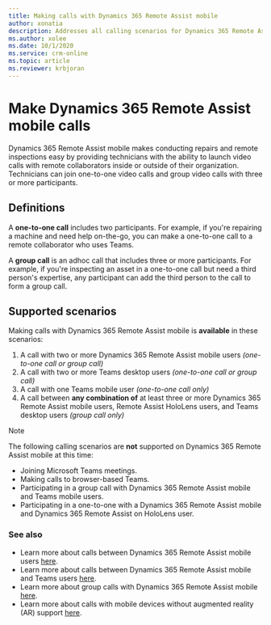 ```yaml
---
title: Making calls with Dynamics 365 Remote Assist mobile
author: xonatia
description: Addresses all calling scenarios for Dynamics 365 Remote Assist mobile
ms.author: xolee
ms.date: 10/1/2020 
ms.service: crm-online
ms.topic: article
ms.reviewer: krbjoran
---
```

# Make Dynamics 365 Remote Assist mobile calls

Dynamics 365 Remote Assist mobile makes conducting repairs and remote inspections easy by providing technicians with the ability to launch video calls with remote collaborators inside or outside of their organization. Technicians can join one-to-one video calls and group video calls with three or more participants. 

## Definitions 
A **one-to-one call** includes two participants. For example, if you're repairing a machine and need help on-the-go, you can make a one-to-one call to a remote collaborator who uses Teams.

A **group call** is an adhoc call that includes three or more participants. For example, if you're inspecting an asset in a one-to-one call but need a third person's expertise, any participant can add the third person to the call to form a group call.

## Supported scenarios
Making calls with Dynamics 365 Remote Assist mobile is **available** in these scenarios:

1. A call with two or more Dynamics 365 Remote Assist mobile users *(one-to-one call or group call)*
2. A call with two or more Teams desktop users *(one-to-one call or group call)*
3. A call with one Teams mobile user *(one-to-one call only)*
4. A call between **any combination of** at least three or more Dynamics 365 Remote Assist mobile users, Remote Assist HoloLens users, and Teams desktop users *(group call only)* 

> [!NOTE]
> The following calling scenarios are **not** supported on Dynamics 365 Remote Assist mobile at this time:
>
> - Joining Microsoft Teams meetings.
> - Making calls to browser-based Teams.
> - Participating in a group call with Dynamics 365 Remote Assist mobile and Teams mobile users. 
> - Participating in a one-to-one with a Dynamics 365 Remote Assist mobile and Dynamics 365 Remote Assist on HoloLens user.

### See also

- Learn more about calls between Dynamics 365 Remote Assist mobile users [here](remote-assist-mobile-to-remote-assist-mobile-calls.md). 
- Learn more about calls between Dynamics 365 Remote Assist mobile and Teams users [here](remote-assist-mobile-to-teams-calls.md).
- Learn more about group calls with Dynamics 365 Remote Assist mobile [here](group-calling.md).
- Learn more about calls with mobile devices without augmented reality (AR) support [here](calls-using-devices-without-AR.md).
